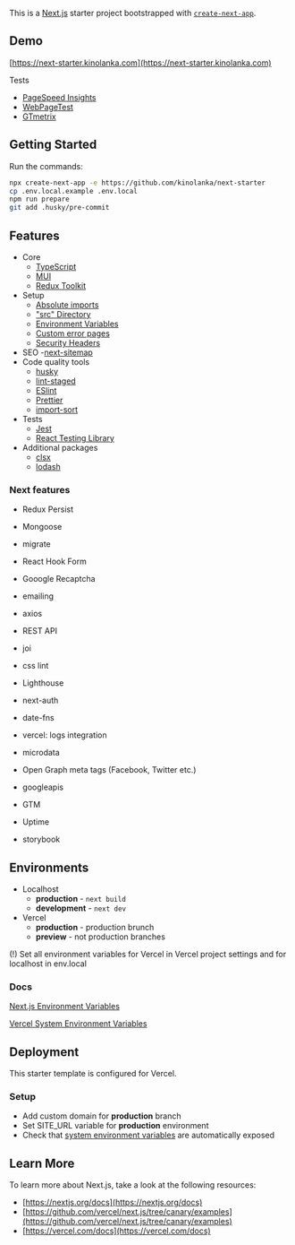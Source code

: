 This is a [Next.js](https://nextjs.org/) starter project bootstrapped with [`create-next-app`](https://github.com/vercel/next.js/tree/canary/packages/create-next-app).

## Demo

[https://next-starter.kinolanka.com](https://next-starter.kinolanka.com)

Tests

- [PageSpeed Insights](https://pagespeed.web.dev/report?url=https%3A%2F%2Fnext-starter.kinolanka.com)
- [WebPageTest](https://www.webpagetest.org/result/220118_BiDc83_8b84448fd51f14f7a8c7d115ec70f32d/)
- [GTmetrix](https://gtmetrix.com/reports/next-starter.kinolanka.com/KAOk74mF/)

## Getting Started

Run the commands:

```bash
npx create-next-app -e https://github.com/kinolanka/next-starter
cp .env.local.example .env.local
npm run prepare
git add .husky/pre-commit
```

## Features

- Core
  - [TypeScript](https://github.com/microsoft/TypeScript)
  - [MUI](https://github.com/mui-org/material-ui)
  - [Redux Toolkit](https://github.com/reduxjs/redux-toolkit)
- Setup
  - [Absolute imports](https://nextjs.org/docs/advanced-features/module-path-aliases)
  - ["src" Directory](https://nextjs.org/docs/advanced-features/src-directory)
  - [Environment Variables](https://nextjs.org/docs/basic-features/environment-variables)
  - [Custom error pages](https://nextjs.org/docs/advanced-features/custom-error-page)
  - [Security Headers](https://nextjs.org/docs/advanced-features/security-headers)
- SEO -[next-sitemap](https://github.com/iamvishnusankar/next-sitemap)
- Code quality tools
  - [husky](https://github.com/typicode/husky)
  - [lint-staged](https://github.com/okonet/lint-staged)
  - [ESlint](https://github.com/eslint/eslint)
  - [Prettier](https://github.com/prettier/prettier)
  - [import-sort](https://github.com/renke/import-sort)
- Tests
  - [Jest](https://github.com/facebook/jest)
  - [React Testing Library](https://github.com/testing-library/react-testing-library)
- Additional packages
  - [clsx](https://github.com/lukeed/clsx)
  - [lodash](https://github.com/lodash/lodash)

### Next features

- Redux Persist

- Mongoose
- migrate

- React Hook Form
- Gooogle Recaptcha
- emailing
- axios

- REST API
- joi

- css lint
- Lighthouse

- next-auth

- date-fns

- vercel: logs integration

- microdata
- Open Graph meta tags (Facebook, Twitter etc.)

- googleapis
- GTM
- Uptime

- storybook

## Environments

- Localhost
  - **production** - `next build`
  - **development** - `next dev`
- Vercel
  - **production** - production brunch
  - **preview** - not production branches

(!) Set all environment variables for Vercel in Vercel project settings and for localhost in env.local

### Docs

[Next.js Environment Variables](https://nextjs.org/docs/basic-features/environment-variables)

[Vercel System Environment Variables](https://vercel.com/docs/concepts/projects/environment-variables#system-environment-variables)

## Deployment

This starter template is configured for Vercel.

### Setup

- Add custom domain for **production** branch
- Set SITE_URL variable for **production** environment
- Check that [system environment variables](https://vercel.com/kinolanka/next-starter/settings/environment-variables#:~:text=Automatically%20expose,System%20Environment%20Variables) are automatically exposed

## Learn More

To learn more about Next.js, take a look at the following resources:

- [https://nextjs.org/docs](https://nextjs.org/docs)
- [https://github.com/vercel/next.js/tree/canary/examples](https://github.com/vercel/next.js/tree/canary/examples)
- [https://vercel.com/docs](https://vercel.com/docs)
